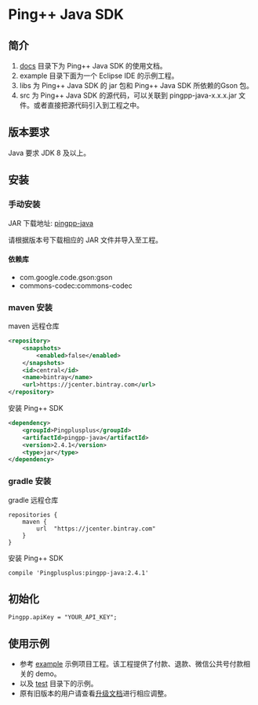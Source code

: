 # Ping++ Java SDK

## 简介

1. [docs](/docs) 目录下为 Ping++ Java SDK 的使用文档。
2. example 目录下面为一个 Eclipse IDE 的示例工程。
3. libs 为 Ping++ Java SDK 的 jar 包和 Ping++ Java SDK 所依赖的Gson 包。
4. src 为 Ping++ Java SDK 的源代码，可以关联到 pingpp-java-x.x.x.jar 文件。或者直接把源代码引入到工程之中。

## 版本要求

Java 要求 JDK 8 及以上。

## 安装

### 手动安装

JAR 下载地址: [pingpp-java](https://jcenter.bintray.com/Pingplusplus/pingpp-java/)

请根据版本号下载相应的 JAR 文件并导入至工程。

#### 依赖库

- com.google.code.gson:gson
- commons-codec:commons-codec

### maven 安装

maven 远程仓库

``` xml
<repository>
    <snapshots>
        <enabled>false</enabled>
    </snapshots>
    <id>central</id>
    <name>bintray</name>
    <url>https://jcenter.bintray.com</url>
</repository>
```

安装 Ping++ SDK

``` xml
<dependency>
    <groupId>Pingplusplus</groupId>
    <artifactId>pingpp-java</artifactId>
    <version>2.4.1</version>
    <type>jar</type>
</dependency>
```

### gradle 安装

gradle 远程仓库

```
repositories {
    maven {
        url  "https://jcenter.bintray.com"
    }
}
```

安装 Ping++ SDK

```
compile 'Pingplusplus:pingpp-java:2.4.1'
```

## 初始化

```
Pingpp.apiKey = "YOUR_API_KEY";
```

## 使用示例

- 参考 [example](/example) 示例项目工程。该工程提供了付款、退款、微信公共号付款相关的 demo。
- 以及 [test](/src/test/java/com/pingplusplus) 目录下的示例。
- 原有旧版本的用户请查看[升级文档](/docs/update/)进行相应调整。
